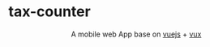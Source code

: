 # tax-counter
<p align="center">A mobile web App  base on <a href="https://github.com/vuejs/vue">vuejs</a> + <a href="https://github.com/airyland/vux">vux</a></p>
